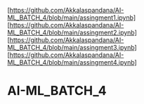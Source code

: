 [https://github.com/Akkalaspandana/AI-ML_BATCH_4/blob/main/assingment1.ipynb]
[https://github.com/Akkalaspandana/AI-ML_BATCH_4/blob/main/assingment2.ipynb]
[https://github.com/Akkalaspandana/AI-ML_BATCH_4/blob/main/assingment3.ipynb]
[https://github.com/Akkalaspandana/AI-ML_BATCH_4/blob/main/assingment4.ipynb]
# AI-ML_BATCH_4
